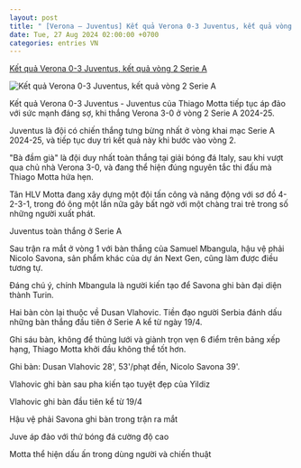 ```yaml
---
layout: post
title: " [Verona – Juventus] Kết quả Verona 0-3 Juventus, kết quả vòng 2 Serie A"
date: Tue, 27 Aug 2024 02:00:00 +0700
categories: entries VN
---
```

[Kết quả Verona 0-3 Juventus, kết quả vòng 2 Serie A](https://vietnamnet.vn/ket-qua-verona-0-3-juventus-ket-qua-vong-2-serie-a-2315834.html)

![Kết quả Verona 0-3 Juventus, kết quả vòng 2 Serie A](https://static-images.vnncdn.net/vps_images_publish/000001/000003/2024/8/27/juventus-tiep-tuc-bay-cao-voi-thiago-motta-103.jpg?width=0&s=T8rUbL127cb2tZih3JRLQQ)

Kết quả Verona 0-3 Juventus - Juventus của Thiago Motta tiếp tục áp đảo với sức mạnh đáng sợ, khi thắng Verona 3-0 ở vòng 2 Serie A 2024-25.

Juventus là đội có chiến thắng tưng bừng nhất ở vòng khai mạc Serie A 2024-25, và tiếp tục duy trì kết quả này khi bước vào vòng 2.

"Bà đầm già" là đội duy nhất toàn thắng tại giải bóng đá Italy, sau khi vượt qua chủ nhà Verona 3-0, và đang thể hiện đúng nguyên tắc thi đấu mà Thiago Motta hứa hẹn.

Tân HLV Motta đang xây dựng một đội tấn công và năng động với sơ đồ 4-2-3-1, trong đó ông một lần nữa gây bất ngờ với một chàng trai trẻ trong số những người xuất phát.

Juventus toàn thắng ở Serie A

Sau trận ra mắt ở vòng 1 với bàn thắng của Samuel Mbangula, hậu vệ phải Nicolo Savona, sản phẩm khác của dự án Next Gen, cũng làm được điều tương tự.

Đáng chú ý, chính Mbangula là người kiến tạo để Savona ghi bàn đại diện thành Turin.

Hai bàn còn lại thuộc về Dusan Vlahovic. Tiền đạo người Serbia đánh dấu những bàn thắng đầu tiên ở Serie A kể từ ngày 19/4.

Ghi sáu bàn, không để thủng lưới và giành trọn vẹn 6 điểm trên bảng xếp hạng, Thiago Motta khởi đầu không thể tốt hơn.

Ghi bàn: Dusan Vlahovic 28', 53'/phạt đền, Nicolo Savona 39'.

Vlahovic ghi bàn sau pha kiến tạo tuyệt đẹp của Yildiz

Vlahovic ghi bàn đầu tiên kể từ 19/4

Hậu vệ phải Savona ghi bàn trong trận ra mắt

Juve áp đảo với thứ bóng đá cường độ cao

Motta thể hiện dấu ấn trong dùng người và chiến thuật


